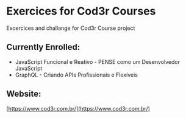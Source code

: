 # Exercices for Cod3r Courses
Excercices and challange for Cod3r Course project

## Currently Enrolled:

* JavaScript Funcional e Reativo - PENSE como um Desenvolvedor JavaScript
* GraphQL - Criando APIs Profissionais e Flexíveis


## Website:

[https://www.cod3r.com.br/](https://www.cod3r.com.br/)
